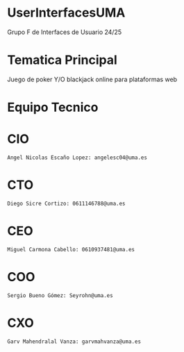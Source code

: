 # UserInterfacesUMA
Grupo F de Interfaces de Usuario 24/25
# Tematica Principal
Juego de poker Y/O blackjack online para plataformas web
# Equipo Tecnico
  # CIO
    Angel Nicolas Escaño Lopez: angelesc04@uma.es
  # CTO
    Diego Sicre Cortizo: 0611146788@uma.es
  # CEO
    Miguel Carmona Cabello: 0610937481@uma.es
  # COO
    Sergio Bueno Gómez: Seyrohn@uma.es
  # CXO
    Garv Mahendralal Vanza: garvmahvanza@uma.es
    
